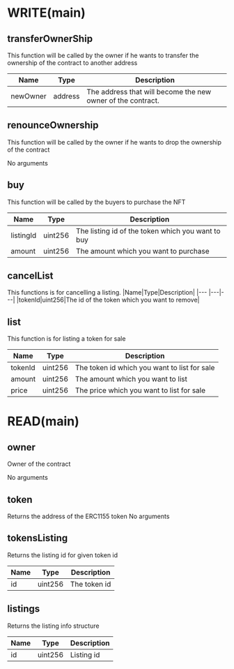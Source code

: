 # WRITE(main)

## transferOwnerShip
This function will be called by the owner if he wants to transfer the ownership of the contract to another address

|Name|Type|Description|
|--- |---|---|
|newOwner|address|The address that will become the new owner of the contract.|

## renounceOwnership
This function will be called by the owner if he wants to drop the ownership of the contract

No arguments

## buy
This function will be called by the buyers to purchase the NFT

|Name|Type|Description|
|--- |---|---|
|listingId|uint256|The listing id of the token which you want to buy|
|amount|uint256|The amount which you want to purchase|

## cancelList
This functions is for cancelling a listing.
|Name|Type|Description|
|--- |---|---|
|tokenId|uint256|The id of the token which you want to remove|

## list
This function is for listing a token for sale

|Name|Type|Description|
|--- |---|---|
|tokenId|uint256|The token id which you want to list for sale|
|amount|uint256|The amount which you want to list|
|price|uint256|The price which you want to list for sale|



# READ(main)


## owner
Owner of the contract

No arguments


## token
Returns the address of the ERC1155 token
No arguments

## tokensListing
Returns the listing id for given token id

|Name|Type|Description|
|--- |---|---|
|id|uint256|The token id|

## listings
Returns the listing info structure

|Name|Type|Description|
|--- |---|---|
|id|uint256|Listing id|



